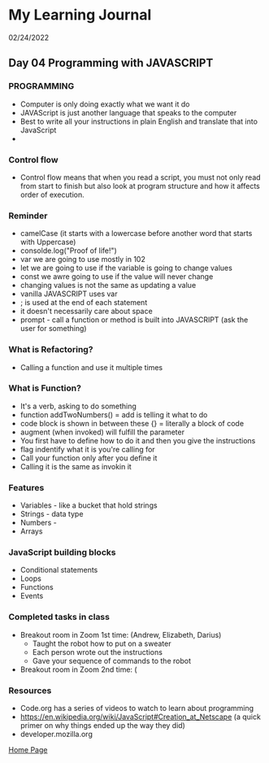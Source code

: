 # My Learning Journal
02/24/2022
## Day 04 Programming with JAVASCRIPT
### PROGRAMMING
- Computer is only doing exactly what we want it do
- JAVAScript is just another language that speaks to the computer
- Best to write all your instructions in plain English and translate that into JavaScript
- 

### Control flow 
- Control flow means that when you read a script, you must not only read from start to finish but also look at program structure and how it affects order of execution.

### Reminder 
- camelCase (it starts with a lowercase before another word that starts with Uppercase)
- consolde.log("Proof of life!")
- var we are going to use mostly in 102
- let we are going to use if the variable is going to change values
- const we awre going to use if the value will never change
- changing values is not the same as updating a value
- vanilla JAVASCRIPT uses var
- ; is used at the end of each statement
- it doesn't necessarily care about space
- prompt - call a function or method is built into JAVASCRIPT (ask the user for something)

### What is Refactoring?
- Calling a function and use it multiple times


### What is Function?
- It's a verb, asking to do something
- function addTwoNumbers() = add is telling it what to do
- code block is shown in between these {} = literally a block of code
- augment (when invoked) will fulfill the parameter
- You first have to define how to do it and then you give the instructions
- flag indentify what it is you're calling for
- Call your function only after you define it
- Calling it is the same as invokin it

### Features
- Variables - like a bucket that hold strings
- Strings - data type
- Numbers - 
- Arrays

### JavaScript building blocks
- Conditional statements
- Loops
- Functions
- Events

### Completed tasks in class
- Breakout room in Zoom 1st time: (Andrew, Elizabeth, Darius)
  - Taught the robot how to put on a sweater
  - Each person wrote out the instructions
  - Gave your sequence of commands to the robot
- Breakout room in Zoom 2nd time: (

### Resources
- Code.org has a series of videos to watch to learn about programming
- https://en.wikipedia.org/wiki/JavaScript#Creation_at_Netscape (a quick primer on why things ended up the way they did)
- developer.mozilla.org 
  

  
[Home Page](https://kenney-yang.github.io/reading-notes/)




